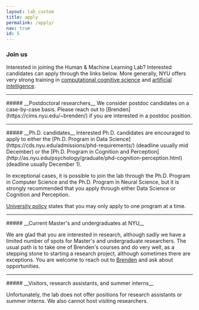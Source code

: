 ```yaml
---
layout: lab_custom
title: apply
permalink: /apply/
nav: true
id: 5
---
```

### __Join us__

Interested in joining the Human & Machine Learning Lab? Interested candidates can apply through the links below. More generally, NYU offers very strong training in [computational cognitive science](http://nyuccl.org/cogsci/) and [artificial intelligence](https://wp.nyu.edu/cilvr/).

<hr class='invis'>
##### __Postdoctoral researchers__
We consider postdoc candidates on a case-by-case basis. Please reach out to [Brenden](https://cims.nyu.edu/~brenden/) if you are interested in a postdoc position.

<hr class='invis'>
##### __Ph.D. candidates__
Interested Ph.D. candidates are encouraged to apply to either the 
[Ph.D. Program in Data Science](https://cds.nyu.edu/admissions/phd-requirements/) (deadline usually mid December) 
or the [Ph.D. Program in Cognition and Perception](http://as.nyu.edu/psychology/graduate/phd-cognition-perception.html) (deadline usually  December 1).

In exceptional cases, it is possible to join the lab through the Ph.D. Program in Computer Science and the Ph.D. Program in Neural Science, but it is strongly recommended that you apply through either Data Science or Cognition and Perception.

[University policy](http://gsas.nyu.edu/admissions/gsas-application-resource-center/nyu-gsas-general-application-policies.html#3) states that you may only apply to one program at a time.

<hr class='invis'>
##### __Current Master's and undergraduates at NYU__

We are glad that you are interested in research, although sadly we have a limited number of spots for Master's and undergraduate researchers. The usual path is to take one of Brenden's courses and do very well, as a stepping stone to starting a research project, although sometimes there are exceptions. You are welcome to reach out to [Brenden](https://cims.nyu.edu/~brenden/) and ask about opportunities.

<hr class='invis'>
##### __Visitors, research assistants, and summer interns__

Unfortunately, the lab does not offer positions for research assistants or summer interns. We also cannot host visiting researchers.